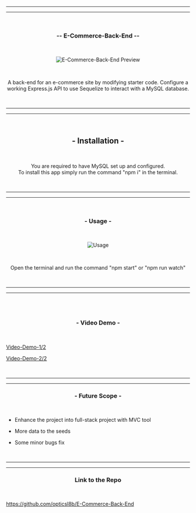 <hr><hr><br>
<h3 align="center">-- E-Commerce-Back-End --</h3>
<br>

<p align="center">
<img src="https://i.imgur.com/ANHawkm.png" title="source: imgur.com" alt="E-Commerce-Back-End Preview"/>
</p>

<br>
<p align="center">
A back-end for an e-commerce site by modifying starter code. Configure a working Express.js API to use Sequelize to interact with a MySQL database.</p>
<br>

<hr>
<hr>

<br><h2 align="center">- Installation - </h2><br>

<p align="center">
You are required to have MySQL set up and configured.<br>
To install this app simply run the command "npm i"  in the terminal.
</p><br><hr><hr>


<br>
<h3 align="center">- Usage -</h3>
<br>

<p align="center">
<img src="https://i.imgur.com/SZ1UmTm.gif" title="source: imgur.com" alt="Usage"/>
</p><br>


<p align="center">
Open the terminal and run the command "npm start" or "npm run watch"</p>

<br>
<hr>
<hr>
<br>

<br>
<h3 align="center">- Video Demo -</h3>
<br>

[Video-Demo-1/2](https://drive.google.com/file/d/1XjTFUKbi5_WyPPO6hxZY-lAFuUqNs_MB/view)

[Video-Demo-2/2](https://drive.google.com/file/d/1AePHBDa3Qpk8vWG58FIVVzDq6_caFrBn/view)
<br>



<br>
<hr>
<hr>

<h3 align="center">- Future Scope - </h3><br>

- Enhance the project into full-stack project with MVC tool 
  
- More data to the seeds 

- Some minor bugs fix

<br><hr>
<hr>

<h3 align="center">Link to the Repo</h3>
<br>

https://github.com/opticsl8b/E-Commerce-Back-End


